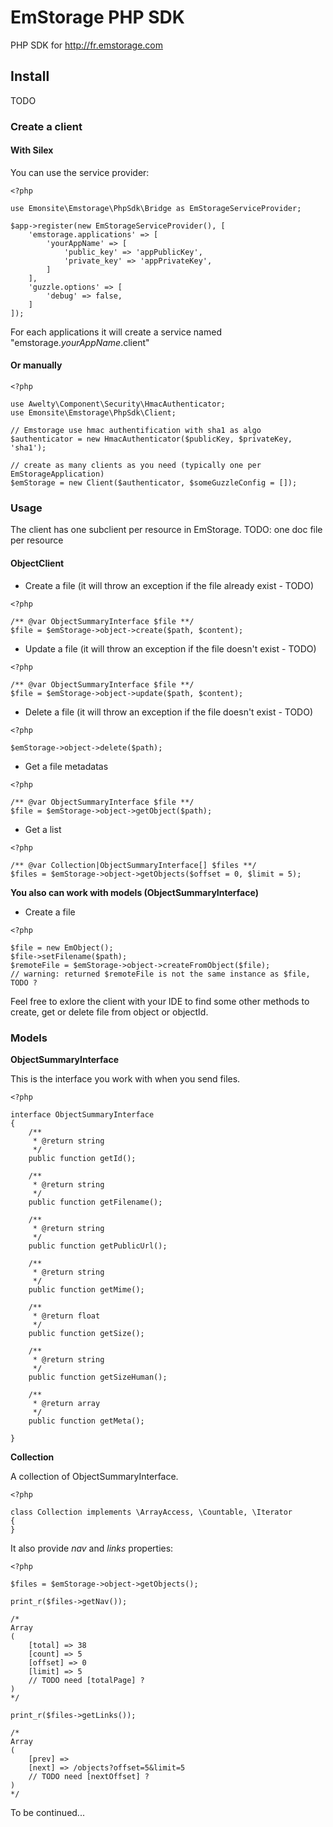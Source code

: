 # EmStorage PHP SDK

PHP SDK for http://fr.emstorage.com

## Install

TODO

### Create a client

#### With Silex

You can use the service provider: 

```
<?php 

use Emonsite\Emstorage\PhpSdk\Bridge as EmStorageServiceProvider;

$app->register(new EmStorageServiceProvider(), [
    'emstorage.applications' => [
        'yourAppName' => [
            'public_key' => 'appPublicKey',
            'private_key' => 'appPrivateKey',
        ]
    ],
    'guzzle.options' => [
        'debug' => false,
    ]
]);
```

For each applications it will create a service named "emstorage.*yourAppName*.client"

#### Or manually

```
<?php 

use Awelty\Component\Security\HmacAuthenticator;
use Emonsite\Emstorage\PhpSdk\Client;

// Emstorage use hmac authentification with sha1 as algo
$authenticator = new HmacAuthenticator($publicKey, $privateKey, 'sha1');

// create as many clients as you need (typically one per EmStorageApplication)
$emStorage = new Client($authenticator, $someGuzzleConfig = []);
```

### Usage

The client has one subclient per resource in EmStorage.
TODO: one doc file per resource

#### ObjectClient

- Create a file (it will throw an exception if the file already exist - TODO)
```
<?php

/** @var ObjectSummaryInterface $file **/
$file = $emStorage->object->create($path, $content);
```

- Update a file (it will throw an exception if the file doesn't exist - TODO)
```
<?php

/** @var ObjectSummaryInterface $file **/
$file = $emStorage->object->update($path, $content);
```

- Delete a file (it will throw an exception if the file doesn't exist - TODO)
```
<?php

$emStorage->object->delete($path);
```

- Get a file metadatas
```
<?php

/** @var ObjectSummaryInterface $file **/
$file = $emStorage->object->getObject($path);
```

- Get a list
```
<?php

/** @var Collection|ObjectSummaryInterface[] $files **/
$files = $emStorage->object->getObjects($offset = 0, $limit = 5);
```

**You also can work with models (ObjectSummaryInterface)**

- Create a file
```
<?php

$file = new EmObject();
$file->setFilename($path);
$remoteFile = $emStorage->object->createFromObject($file);
// warning: returned $remoteFile is not the same instance as $file, TODO ?
```

Feel free to exlore the client with your IDE to find some other methods to create, get or delete file from object or objectId.

### Models

**ObjectSummaryInterface**

This is the interface you work with when you send files.

```
<?php

interface ObjectSummaryInterface
{
    /**
     * @return string
     */
    public function getId();

    /**
     * @return string
     */
    public function getFilename();

    /**
     * @return string
     */
    public function getPublicUrl();

    /**
     * @return string
     */
    public function getMime();

    /**
     * @return float
     */
    public function getSize();

    /**
     * @return string
     */
    public function getSizeHuman();

    /**
     * @return array
     */
    public function getMeta();

}
```

**Collection**

A collection of ObjectSummaryInterface.

```
<?php 

class Collection implements \ArrayAccess, \Countable, \Iterator
{
}
```

It also provide *nav* and *links* properties:
 
```
<?php

$files = $emStorage->object->getObjects();

print_r($files->getNav());

/*
Array
(
    [total] => 38
    [count] => 5
    [offset] => 0
    [limit] => 5
    // TODO need [totalPage] ?
)
*/

print_r($files->getLinks());

/*
Array
(
    [prev] => 
    [next] => /objects?offset=5&limit=5
    // TODO need [nextOffset] ?
)
*/
```

To be continued...